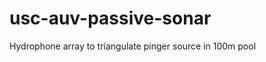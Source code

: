 usc-auv-passive-sonar
=====================

Hydrophone array to triangulate pinger source in 100m pool
